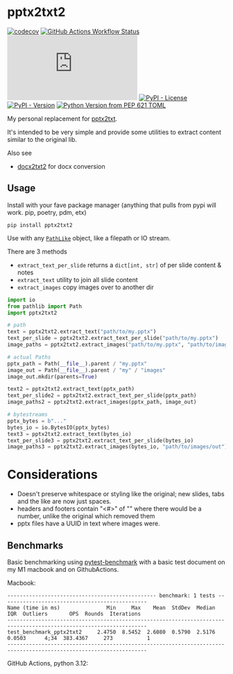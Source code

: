 # pptx2txt2

[![codecov](https://codecov.io/gh/GitToby/pptx2txt2/graph/badge.svg?token=12KF8ARYVZ)](https://codecov.io/gh/GitToby/pptx2txt2)
[![GitHub Actions Workflow Status](https://img.shields.io/github/actions/workflow/status/GitToby/pptx2txt2/lint-and-test.yaml)](https://github.com/GitToby/pptx2txt2/actions/workflows/lint-and-test.yaml)
[![GitHub file size in bytes](https://img.shields.io/github/size/GitToby/pptx2txt2/src%2Fpptx2txt2%2F__init__.py)](https://github.com/GitToby/pptx2txt2/blob/master/src/pptx2txt2/__init__.py)
[![PyPI - License](https://img.shields.io/pypi/l/pptx2txt2)](https://github.com/GitToby/pptx2txt2/blob/master/LICENSE.txt)
[![PyPI - Version](https://img.shields.io/pypi/v/pptx2txt2)](https://pypi.org/project/pptx2txt2/)
[![Python Version from PEP 621 TOML](https://img.shields.io/python/required-version-toml?tomlFilePath=https%3A%2F%2Fraw.githubusercontent.com%2FGitToby%2Fpptx2txt2%2Fmaster%2Fpyproject.toml)](https://pypi.org/project/pptx2txt2/)

My personal replacement for [pptx2txt](https://github.com/shakiyam/pptx2txt).

It's intended to be very simple and provide some utilities to extract content similar to the original lib.

Also see
- [docx2txt2](https://github.com/GitToby/docx2txt2) for docx conversion

## Usage

Install with your fave package manager (anything that pulls from pypi will work. pip, poetry, pdm, etx)

```
pip install pptx2txt2
```

Use with any [`PathLike`](https://docs.python.org/3/library/os.html#os.PathLike) object, like a filepath or IO stream.

There are 3 methods
- `extract_text_per_slide` returns a `dict[int, str]` of per slide content & notes
- `extract_text` utility to join all slide content
- `extract_images` copy images over to another dir

```python
import io
from pathlib import Path
import pptx2txt2

# path
text = pptx2txt2.extract_text("path/to/my.pptx")
text_per_slide = pptx2txt2.extract_text_per_slide("path/to/my.pptx")
image_paths = pptx2txt2.extract_images("path/to/my.pptx", "path/to/images/out")

# actual Paths
pptx_path = Path(__file__).parent / "my.pptx"
image_out = Path(__file__).parent / "my" / "images"
image_out.mkdir(parents=True)

text2 = pptx2txt2.extract_text(pptx_path)
text_per_slide2 = pptx2txt2.extract_text_per_slide(pptx_path)
image_paths2 = pptx2txt2.extract_images(pptx_path, image_out)

# bytestreams
pptx_bytes = b"..."
bytes_io = io.BytesIO(pptx_bytes)
text3 = pptx2txt2.extract_text(bytes_io)
text_per_slide3 = pptx2txt2.extract_text_per_slide(bytes_io)
image_paths3 = pptx2txt2.extract_images(bytes_io, "path/to/images/out")
```


# Considerations
- Doesn't preserve whitespace or styling like the original; new slides, tabs and the like are now just spaces.
- headers and footers contain "<#>" of "<number>" where there would be a number, unlike the original which removed them
- pptx files have a UUID in text where images were.

## Benchmarks

Basic benchmarking using [pytest-benchmark](https://pytest-benchmark.readthedocs.io) with a basic test document on my M1 macbook and on GithubActions.

Macbook:

```
------------------------------------------------ benchmark: 1 tests -----------------------------------------------
Name (time in ms)               Min     Max    Mean  StdDev  Median     IQR  Outliers       OPS  Rounds  Iterations
-------------------------------------------------------------------------------------------------------------------
test_benchmark_pptx2txt2     2.4750  8.5452  2.6080  0.5790  2.5176  0.0503      4;34  383.4367     273           1
-------------------------------------------------------------------------------------------------------------------
```

GitHub Actions, python 3.12:

```
```
